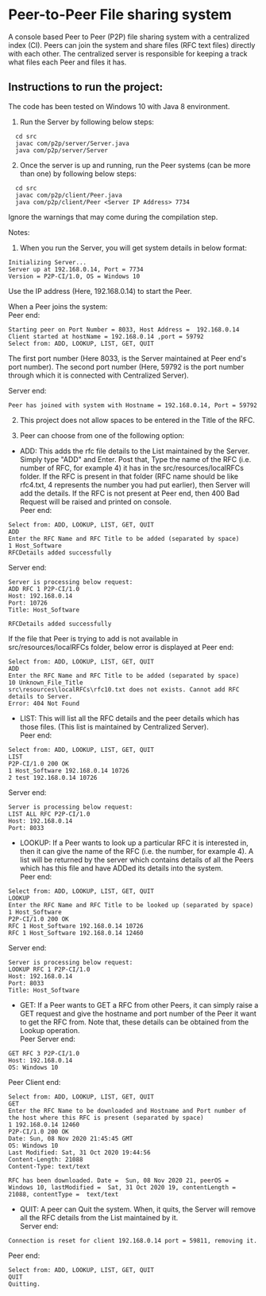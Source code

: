 # Peer-to-Peer File sharing system
A console based Peer to Peer (P2P) file sharing system with a centralized index (CI). Peers can join the system and share files (RFC text files) directly with each other. The centralized server is responsible for keeping a track what files each Peer and files it has.

## Instructions to run the project:
The code has been tested on Windows 10 with Java 8 environment.
1. Run the Server by following below steps: <br>
```
  cd src 
  javac com/p2p/server/Server.java 
  java com/p2p/server/Server 
```
  
2. Once the server is up and running, run the Peer systems (can be more than one) by following below steps: <br>
```
  cd src 
  javac com/p2p/client/Peer.java 
  java com/p2p/client/Peer <Server IP Address> 7734 
```
Ignore the warnings that may come during the compilation step.

Notes: 
1. When you run the Server, you will get system details in below format: <br>
```
Initializing Server...
Server up at 192.168.0.14, Port = 7734
Version = P2P-CI/1.0, OS = Windows 10
```
Use the IP address (Here, 192.168.0.14) to start the Peer.

When a Peer joins the system: <br>
Peer end:
```
Starting peer on Port Number = 8033, Host Address =  192.168.0.14
Client started at hostName = 192.168.0.14 ,port = 59792
Select from: ADD, LOOKUP, LIST, GET, QUIT
```
The first port number (Here 8033, is the Server maintained at Peer end's port number). The second port number (Here, 59792 is the port number through which it is connected with Centralized Server).

Server end:
```
Peer has joined with system with Hostname = 192.168.0.14, Port = 59792
```

2. This project does not allow spaces to be entered in the Title of the RFC.

3. Peer can choose from one of the following option: <br>

  * ADD: This adds the rfc file details to the List maintained by the Server. Simply type "ADD" and Enter. Post that, Type the name of the RFC (i.e. number of RFC, for example 4) it has in the src/resources/localRFCs folder. If the RFC is present in that folder (RFC name should be like rfc4.txt, 4 represents the number you had put earlier), then Server will add the details. If the RFC is not present at Peer end, then 400 Bad Request will be raised and printed on console. <br>
Peer end:
```
Select from: ADD, LOOKUP, LIST, GET, QUIT
ADD
Enter the RFC Name and RFC Title to be added (separated by space)
1 Host_Software
RFCDetails added successfully
```
Server end:
```
Server is processing below request:
ADD RFC 1 P2P-CI/1.0
Host: 192.168.0.14
Port: 10726
Title: Host_Software

RFCDetails added successfully
```
If the file that Peer is trying to add is not available in src/resources/localRFCs folder, below error is displayed at Peer end:
```
Select from: ADD, LOOKUP, LIST, GET, QUIT
ADD
Enter the RFC Name and RFC Title to be added (separated by space)
10 Unknown_File_Title
src\resources\localRFCs\rfc10.txt does not exists. Cannot add RFC details to Server.
Error: 404 Not Found
```
  * LIST: This will list all the RFC details and the peer details which has those files. (This list is maintained by Centralized Server). <br>
Peer end:
```
Select from: ADD, LOOKUP, LIST, GET, QUIT
LIST
P2P-CI/1.0 200 OK
1 Host_Software 192.168.0.14 10726
2 test 192.168.0.14 10726
```
Server end:
```
Server is processing below request:
LIST ALL RFC P2P-CI/1.0
Host: 192.168.0.14
Port: 8033
```
  * LOOKUP: If a Peer wants to look up a particular RFC it is interested in, then it can give the name of the RFC (i.e. the number, for example 4). A list will be returned by the server which contains details of all the Peers which has this file and have ADDed its details into the system. <br>
Peer end:
```
Select from: ADD, LOOKUP, LIST, GET, QUIT
LOOKUP
Enter the RFC Name and RFC Title to be looked up (separated by space)
1 Host_Software
P2P-CI/1.0 200 OK
RFC 1 Host_Software 192.168.0.14 10726
RFC 1 Host_Software 192.168.0.14 12460
```
Server end:
```
Server is processing below request:
LOOKUP RFC 1 P2P-CI/1.0
Host: 192.168.0.14
Port: 8033
Title: Host_Software
```
  * GET: If a Peer wants to GET a RFC from other Peers, it can simply raise a GET request and give the hostname and port number of the Peer it want to get the RFC from. Note that, these details can be obtained from the Lookup operation. <br>
Peer Server end:
```
GET RFC 3 P2P-CI/1.0
Host: 192.168.0.14
OS: Windows 10
```
  Peer Client end:
  ```
  Select from: ADD, LOOKUP, LIST, GET, QUIT
GET
Enter the RFC Name to be downloaded and Hostname and Port number of the host where this RFC is present (separated by space)
1 192.168.0.14 12460
P2P-CI/1.0 200 OK
Date: Sun, 08 Nov 2020 21:45:45 GMT
OS: Windows 10
Last Modified: Sat, 31 Oct 2020 19:44:56
Content-Length: 21088
Content-Type: text/text

RFC has been downloaded. Date =  Sun, 08 Nov 2020 21, peerOS =  Windows 10, lastModified =  Sat, 31 Oct 2020 19, contentLength =  21088, contentType =  text/text
```

  * QUIT: A peer can Quit the system. When, it quits, the Server will remove all the RFC details from the List maintained by it. <br>
Server end:
```
Connection is reset for client 192.168.0.14 port = 59811, removing it.
```
Peer end:
```
Select from: ADD, LOOKUP, LIST, GET, QUIT
QUIT
Quitting.
```
